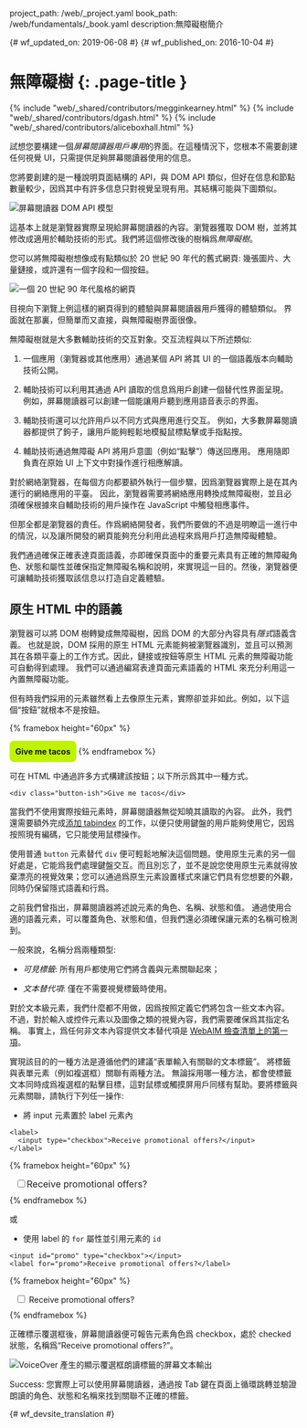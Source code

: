 project_path: /web/_project.yaml
book_path: /web/fundamentals/_book.yaml
description:無障礙樹簡介


{# wf_updated_on: 2019-06-08 #}
{# wf_published_on: 2016-10-04 #}

# 無障礙樹 {: .page-title }

{% include "web/_shared/contributors/megginkearney.html" %}
{% include "web/_shared/contributors/dgash.html" %}
{% include "web/_shared/contributors/aliceboxhall.html" %}



試想您要構建一個*屏幕閱讀器用戶專用*的界面。在這種情況下，您根本不需要創建任何視覺 UI，只需提供足夠屏幕閱讀器使用的信息。



您將要創建的是一種說明頁面結構的 API，與 DOM API 類似，但好在信息和節點數量較少，因爲其中有許多信息只對視覺呈現有用。其結構可能與下圖類似。


![屏幕閱讀器 DOM API 模型](imgs/treestructure.jpg)

這基本上就是瀏覽器實際呈現給屏幕閱讀器的內容。瀏覽器獲取 DOM 樹，並將其修改成適用於輔助技術的形式。我們將這個修改後的樹稱爲*無障礙樹*。


您可以將無障礙樹想像成有點類似於 20 世紀 90 年代的舊式網頁: 幾張圖片、大量鏈接，或許還有一個字段和一個按鈕。


![一個 20 世紀 90 年代風格的網頁](imgs/google1998.png)

目視向下瀏覽上例這樣的網頁得到的體驗與屏幕閱讀器用戶獲得的體驗類似。
界面就在那裏，但簡單而又直接，與無障礙樹界面很像。


無障礙樹就是大多數輔助技術的交互對象。交互流程與以下所述類似:


 1. 一個應用（瀏覽器或其他應用）通過某個 API 將其 UI 的一個語義版本向輔助技術公開。

 1. 輔助技術可以利用其通過 API 讀取的信息爲用戶創建一個替代性界面呈現。
例如，屏幕閱讀器可以創建一個能讓用戶聽到應用語音表示的界面。


 1. 輔助技術還可以允許用戶以不同方式與應用進行交互。
例如，大多數屏幕閱讀器都提供了鉤子，讓用戶能夠輕鬆地模擬鼠標點擊或手指點按。

 1. 輔助技術通過無障礙 API 將用戶意圖（例如“點擊”）傳送回應用。
應用隨即負責在原始 UI 上下文中對操作進行相應解讀。


對於網絡瀏覽器，在每個方向都要額外執行一個步驟，因爲瀏覽器實際上是在其內運行的網絡應用的平臺。
因此，瀏覽器需要將網絡應用轉換成無障礙樹，並且必須確保根據來自輔助技術的用戶操作在 JavaScript 中觸發相應事件。




但那全都是瀏覽器的責任。作爲網絡開發者，我們所要做的不過是明瞭這一進行中的情況，以及讓所開發的網頁能夠充分利用此過程來爲用戶打造無障礙體驗。



我們通過確保正確表達頁面語義，亦即確保頁面中的重要元素具有正確的無障礙角色、狀態和屬性並確保指定無障礙名稱和說明，來實現這一目的。然後，瀏覽器便可讓輔助技術獲取該信息以打造自定義體驗。


## 原生 HTML 中的語義

瀏覽器可以將 DOM 樹轉變成無障礙樹，因爲 DOM 的大部分內容具有*隱式*語義含義。
也就是說，DOM 採用的原生 HTML 元素能夠被瀏覽器識別，並且可以預測其在各類平臺上的工作方式。因此，鏈接或按鈕等原生 HTML 元素的無障礙功能可自動得到處理。
我們可以通過編寫表達頁面元素語義的 HTML 來充分利用這一內置無障礙功能。


但有時我們採用的元素雖然看上去像原生元素，實際卻並非如此。例如，以下這個“按鈕”就根本不是按鈕。


{% framebox height="60px" %}
<style>
    .fancy-btn {
        display: inline-block;
        background: #BEF400;
        border-radius: 8px;
        padding: 10px;
        font-weight: bold;
        user-select: none;
        cursor: pointer;
    }
</style>
<div class="fancy-btn">Give me tacos</div>
{% endframebox %}

可在 HTML 中通過許多方式構建該按鈕；以下所示爲其中一種方式。


    <div class="button-ish">Give me tacos</div>


當我們不使用實際按鈕元素時，屏幕閱讀器無從知曉其讀取的內容。
此外，我們還需要額外完成[添加 tabindex](/web/fundamentals/accessibility/focus/using-tabindex) 的工作，以便只使用鍵盤的用戶能夠使用它，因爲按照現有編碼，它只能使用鼠標操作。




使用普通 `button` 元素替代 `div` 便可輕鬆地解決這個問題。使用原生元素的另一個好處是，它能爲我們處理鍵盤交互。而且別忘了，並不是說您使用原生元素就得放棄漂亮的視覺效果；您可以通過爲原生元素設置樣式來讓它們具有您想要的外觀，同時仍保留隱式語義和行爲。




之前我們曾指出，屏幕閱讀器將述說元素的角色、名稱、狀態和值。
通過使用合適的語義元素，可以覆蓋角色、狀態和值，但我們還必須確保讓元素的名稱可檢測到。



一般來說，名稱分爲兩種類型:

 - *可見標籤*: 所有用戶都使用它們將含義與元素關聯起來；

 - *文本替代項*: 僅在不需要視覺標籤時使用。


對於文本級元素，我們什麼都不用做，因爲按照定義它們將包含一些文本內容。
不過，對於輸入或控件元素以及圖像之類的視覺內容，我們需要確保爲其指定名稱。
事實上，爲任何非文本內容提供文本替代項是 [WebAIM 檢查清單上的第一項](https://webaim.org/standards/wcag/checklist#g1.1)。



實現該目的的一種方法是遵循他們的建議“表單輸入有關聯的文本標籤”。
將標籤與表單元素（例如複選框）關聯有兩種方法。
無論採用哪一種方法，都會使標籤文本同時成爲複選框的點擊目標，這對鼠標或觸摸屏用戶同樣有幫助。要將標籤與元素關聯，請執行下列任一操作:

 - 將 input 元素置於 label 元素內

<div class="clearfix"></div>

    <label>
      <input type="checkbox">Receive promotional offers?</input>
    </label>


{% framebox height="60px" %}
<div style="margin: 10px;">
    <label style="font-size: 16px; color: #212121;">
        <input type="checkbox">Receive promotional offers?</input>
    </label>
</div>
{% endframebox %}


或

 - 使用 label 的 `for` 屬性並引用元素的 `id`

<div class="clearfix"></div>

    <input id="promo" type="checkbox"></input>
    <label for="promo">Receive promotional offers?</label>


{% framebox height="60px" %}
<div style="margin: 10px;">
    <input id="promo" type="checkbox"></input>
    <label for="promo">Receive promotional offers?</label>
</div>
{% endframebox %}


正確標示覆選框後，屏幕閱讀器便可報告元素角色爲 checkbox，處於 checked 狀態，名稱爲“Receive promotional offers?”。



![VoiceOver 產生的顯示覆選框朗讀標籤的屏幕文本輸出](imgs/promo-offers.png)

Success: 您實際上可以使用屏幕閱讀器，通過按 Tab 鍵在頁面上循環跳轉並驗證朗讀的角色、狀態和名稱來找到關聯不正確的標籤。






{# wf_devsite_translation #}
